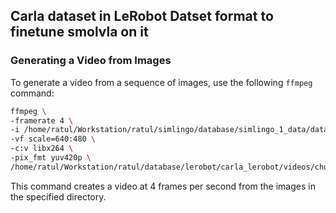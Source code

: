 ## Carla dataset in LeRobot Datset format to finetune smolvla on it


### Generating a Video from Images

To generate a video from a sequence of images, use the following `ffmpeg` command:

```bash
ffmpeg \
-framerate 4 \
-i /home/ratul/Workstation/ratul/simlingo/database/simlingo_1_data/data/simlingo/validation_1_scenario/routes_validation/random_weather_seed_2_balanced_150/Town13_Rep0_10_route0_01_11_13_24_48/rgb/%04d.jpg \
-vf scale=640:480 \
-c:v libx264 \
-pix_fmt yuv420p \
/home/ratul/Workstation/ratul/database/lerobot/carla_lerobot/videos/chunk-000/observation.images.main/episode_000000.mp4

```

This command creates a video at 4 frames per second from the images in the specified directory.